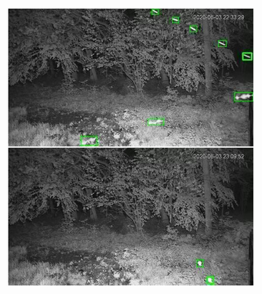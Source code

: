 ![20200603-221938-224943](in/20200603/20200603-221938-224943_0_.jpg)
![20200603-224948-231953](in/20200603/20200603-224948-231953_0_.jpg)
